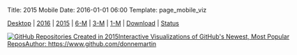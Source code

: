 Title: 2015 Mobile
Date: 2016-01-01 06:00
Template: page_mobile_viz

[Desktop](./2015) | [2016](./2016) | [2015](./2015) | [6-M](./6-month) | [3-M](./3-month) | [1-M](./1-month) | [Download](./faq#can-i-viz-offline) | [Status](https://trust.tableau.com/status/tableau-public)

<div class="container-non-responsive">
<p align="center">
  <script type='text/javascript' src='https://public.tableau.com/javascripts/api/viz_v1.js'></script><div class='tableauPlaceholder' style='width: 654px; height: 719px;'><noscript><a href='http:&#47;&#47;donnemartin.com&#47;viz&#47;pages&#47;2015'><img alt='GitHub Repositories Created in 2015Interactive Visualizations of GitHub&#39;s Newest, Most Popular ReposAuthor: https:&#47;&#47;www.github.com&#47;donnemartin ' src='https:&#47;&#47;public.tableau.com&#47;static&#47;images&#47;Gi&#47;GitHub2015_0&#47;viz&#47;1_rss.png' style='border: none' /></a></noscript><object class='tableauViz' width='654' height='719' style='display:none;'><param name='host_url' value='https%3A%2F%2Fpublic.tableau.com%2F' /> <param name='site_root' value='' /><param name='name' value='GitHub2015_0&#47;viz' /><param name='tabs' value='no' /><param name='toolbar' value='yes' /><param name='static_image' value='https:&#47;&#47;public.tableau.com&#47;static&#47;images&#47;Gi&#47;GitHub2015_0&#47;viz&#47;1.png' /> <param name='animate_transition' value='yes' /><param name='display_static_image' value='no' /><param name='display_spinner' value='yes' /><param name='display_overlay' value='yes' /><param name='display_count' value='yes' /><param name='showVizHome' value='no' /><param name='showTabs' value='y' /><param name='bootstrapWhenNotified' value='true' /></object></div>
</p>
</div>
